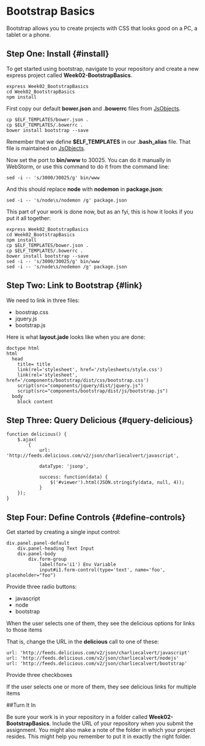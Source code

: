 # Bootstrap Basics

Bootstrap allows you to create projects with CSS that looks good on a PC, a tablet or a phone.

## Step One: Install {#install}

To get started using bootstrap, navigate to your repository and create a new express project called **Week02-BootstrapBasics**.

```
express Week02_BootstrapBasics
cd Week02_BootstrapBasics
npm install
```

First copy our default **bower.json** and **.bowerrc** files from [JsObjects][bower-copy].

```
cp $ELF_TEMPLATES/bower.json .
cp $ELF_TEMPLATES/.bowerrc .
bower install bootstrap --save
```

Remember that we define **$ELF_TEMPLATES** in our **.bash_alias** file. That file is maintained on [JsObjects][bash-alias].

[bower-copy]:https://github.com/charliecalvert/JsObjects/tree/master/Utilities/Templates
[bash-alias]:https://github.com/charliecalvert/JsObjects/blob/master/Utilities/SetupLinuxBox/.bash_aliases

Now set the port to **bin/www** to 30025. You can do it manually in WebStorm, or use this command to do it from the command line:

```
sed -i -- 's/3000/30025/g' bin/www
```

And this should replace **node** with **nodemon** in **package.json**:

```
sed -i -- 's/node\s/nodemon /g' package.json
```

This part of your work is done now, but as an fyi, this is how it looks if you put it all together:

```
express Week02_BootstrapBasics
cd Week02_BootstrapBasics
npm install
cp $ELF_TEMPLATES/bower.json .
cp $ELF_TEMPLATES/.bowerrc .
bower install bootstrap --save
sed -i -- 's/3000/30025/g' bin/www
sed -i -- 's/node\s/nodemon /g' package.json
```

## Step Two: Link to Bootstrap {#link}

We need to link in three files:

* boostrap.css
* jquery.js
* bootstrap.js

Here is what **layout.jade** looks like when you are done:

```
doctype html
html
  head
    title= title
    link(rel='stylesheet', href='/stylesheets/style.css')
    link(rel='stylesheet', href='/components/bootstrap/dist/css/bootstrap.css')
    script(src="components/jquery/dist/jquery.js")
    script(src="components/bootstrap/dist/js/bootstrap.js")
  body
    block content
```

## Step Three: Query Delicious {#query-delicious}

```
function delicious() {
    $.ajax(
        {
            url: 'http://feeds.delicious.com/v2/json/charliecalvert/javascript',

            dataType: 'jsonp',

            success: function(data) {
                $('#viewer').html(JSON.stringify(data, null, 4));
            }
    });
}
```

## Step Four: Define Controls {#define-controls}

Get started by creating a single input control:

```
div.panel.panel-default
    div.panel-heading Text Input
    div.panel-body
        div.form-group
            label(for='i1') Env Variable
            input#i1.form-control(type='text', name='foo', placeholder="foo")
````

Provide three radio buttons:

* javascript
* node
* bootstrap

When the user selects one of them, they see the delicious options for links to those items

That is, change the URL in the **delicious** call to one of these:

```
url: 'http://feeds.delicious.com/v2/json/charliecalvert/javascript'
url: 'http://feeds.delicious.com/v2/json/charliecalvert/nodejs'
url: 'http://feeds.delicious.com/v2/json/charliecalvert/bootstrap'
```

Provide three checkboxes

If the user selects one or more of them, they see delicious links for multiple items



##Turn It In

Be sure your work is in your repository in a folder called **Week02-BootstrapBasics**. Include the URL of your repository when you submit the assignment. You might also make a note of the folder in which your project resides. This might help you remember to put it in exactly the right folder.

